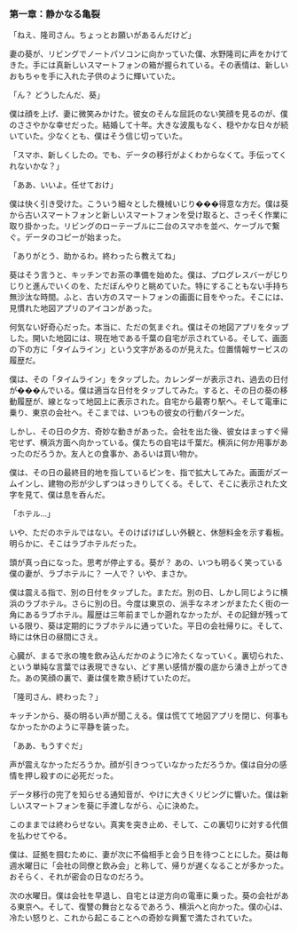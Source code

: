 ### 第一章：静かなる亀裂

「ねえ、隆司さん。ちょっとお願いがあるんだけど」

妻の葵が、リビングでノートパソコンに向かっていた僕、水野隆司に声をかけてきた。手には真新しいスマートフォンの箱が握られている。その表情は、新しいおもちゃを手に入れた子供のように輝いていた。

「ん？ どうしたんだ、葵」

僕は顔を上げ、妻に微笑みかけた。彼女のそんな屈託のない笑顔を見るのが、僕のささやかな幸せだった。結婚して十年。大きな波風もなく、穏やかな日々が続いていた。少なくとも、僕はそう信じ切っていた。

「スマホ、新しくしたの。でも、データの移行がよくわからなくて。手伝ってくれないかな？」

「ああ、いいよ。任せておけ」

僕は快く引き受けた。こういう細々とした機械いじり���得意な方だ。僕は葵から古いスマートフォンと新しいスマートフォンを受け取ると、さっそく作業に取り掛かった。リビングのローテーブルに二台のスマホを並べ、ケーブルで繋ぐ。データのコピーが始まった。

「ありがとう、助かるわ。終わったら教えてね」

葵はそう言うと、キッチンでお茶の準備を始めた。僕は、プログレスバーがじりじりと進んでいくのを、ただぼんやりと眺めていた。特にすることもない手持ち無沙汰な時間。ふと、古い方のスマートフォンの画面に目をやった。そこには、見慣れた地図アプリのアイコンがあった。

何気ない好奇心だった。本当に、ただの気まぐれ。僕はその地図アプリをタップした。開いた地図には、現在地である千葉の自宅が示されている。そして、画面の下の方に「タイムライン」という文字があるのが見えた。位置情報サービスの履歴だ。

僕は、その「タイムライン」をタップした。カレンダーが表示され、過去の日付が���んでいる。僕は適当な日付をタップしてみた。すると、その日の葵の移動履歴が、線となって地図上に表示された。自宅から最寄り駅へ。そして電車に乗り、東京の会社へ。そこまでは、いつもの彼女の行動パターンだ。

しかし、その日の夕方、奇妙な動きがあった。会社を出た後、彼女はまっすぐ帰宅せず、横浜方面へ向かっている。僕たちの自宅は千葉だ。横浜に何か用事があったのだろうか。友人との食事か、あるいは買い物か。

僕は、その日の最終目的地を指しているピンを、指で拡大してみた。画面がズームインし、建物の形が少しずつはっきりしてくる。そして、そこに表示された文字を見て、僕は息を呑んだ。

「ホテル…」

いや、ただのホテルではない。そのけばけばしい外観と、休憩料金を示す看板。明らかに、そこはラブホテルだった。

頭が真っ白になった。思考が停止する。葵が？ あの、いつも明るく笑っている僕の妻が、ラブホテルに？ 一人で？ いや、まさか。

僕は震える指で、別の日付をタップした。まただ。別の日、しかし同じように横浜のラブホテル。さらに別の日。今度は東京の、派手なネオンがまたたく街の一角にあるラブホテル。履歴は三年前までしか遡れなかったが、その記録が残っている限り、葵は定期的にラブホテルに通っていた。平日の会社帰りに。そして、時には休日の昼間にさえ。

心臓が、まるで氷の塊を飲み込んだかのように冷たくなっていく。裏切られた、という単純な言葉では表現できない、どす黒い感情が腹の底から湧き上がってきた。あの笑顔の裏で、妻は僕を欺き続けていたのだ。

「隆司さん、終わった？」

キッチンから、葵の明るい声が聞こえる。僕は慌てて地図アプリを閉じ、何事もなかったかのように平静を装った。

「ああ、もうすぐだ」

声が震えなかっただろうか。顔が引きつっていなかっただろうか。僕は自分の感情を押し殺すのに必死だった。

データ移行の完了を知らせる通知音が、やけに大きくリビングに響いた。僕は新しいスマートフォンを葵に手渡しながら、心に決めた。

このままでは終わらせない。真実を突き止め、そして、この裏切りに対する代償を払わせてやる。

僕は、証拠を掴むために、妻が次に不倫相手と会う日を待つことにした。葵は毎週水曜日に「会社の同僚と飲み会」と称して、帰りが遅くなることが多かった。おそらく、それが密会の日なのだろう。

次の水曜日。僕は会社を早退し、自宅とは逆方向の電車に乗った。葵の会社がある東京へ。そして、復讐の舞台となるであろう、横浜へと向かった。僕の心は、冷たい怒りと、これから起こることへの奇妙な興奮で満たされていた。

